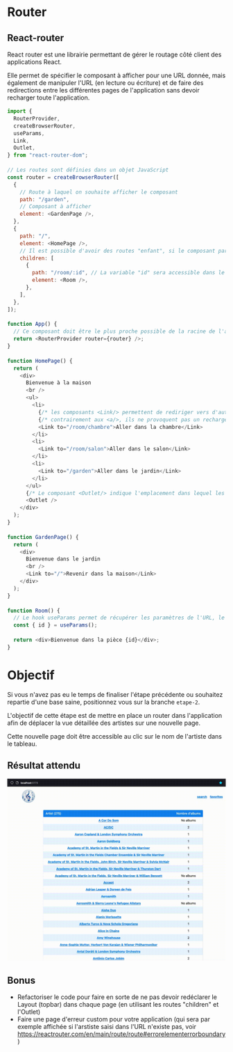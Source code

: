 # Router

## React-router

React router est une librairie permettant de gérer le routage côté client des applications React.

Elle permet de spécifier le composant à afficher pour une URL donnée, mais également de manipuler l'URL (en lecture ou écriture) et de faire des redirections entre les différentes pages de l'application sans devoir recharger toute l'application.

```js
import {
  RouterProvider,
  createBrowserRouter,
  useParams,
  Link,
  Outlet,
} from "react-router-dom";

// Les routes sont définies dans un objet JavaScript
const router = createBrowserRouter([
  {
    // Route à laquel on souhaite afficher le composant
    path: "/garden",
    // Composant à afficher
    element: <GardenPage />,
  },
  {
    path: "/",
    element: <HomePage />,
    // Il est possible d'avoir des routes "enfant", si le composant parent rends un <Outlet/>
    children: [
      {
        path: "/room/:id", // La variable "id" sera accessible dans le composant avec useParams
        element: <Room />,
      },
    ],
  },
]);

function App() {
  // Ce composant doit être le plus proche possible de la racine de l'application
  return <RouterProvider router={router} />;
}

function HomePage() {
  return (
    <div>
      Bienvenue à la maison
      <br />
      <ul>
        <li>
          {/* les composants <Link/> permettent de rediriger vers d'autres routes */}
          {/* contrairement aux <a/>, ils ne provoquent pas un rechargement complet de la page */}
          <Link to="/room/chambre">Aller dans la chambre</Link>
        </li>
        <li>
          <Link to="/room/salon">Aller dans le salon</Link>
        </li>
        <li>
          <Link to="/garden">Aller dans le jardin</Link>
        </li>
      </ul>
      {/* Le composant <Outlet/> indique l'emplacement dans lequel les composants des routes enfant seront rendus (ici un éventuel composant <Room/>) */}
      <Outlet />
    </div>
  );
}

function GardenPage() {
  return (
    <div>
      Bienvenue dans le jardin
      <br />
      <Link to="/">Revenir dans la maison</Link>
    </div>
  );
}

function Room() {
  // Le hook useParams permet de récupérer les paramètres de l'URL, le nom récupéré doit être le même que celui déclaré dans l'URL, ici id
  const { id } = useParams();

  return <div>Bienvenue dans la pièce {id}</div>;
}
```

# Objectif

Si vous n'avez pas eu le temps de finaliser l'étape précédente ou souhaitez repartie d'une base saine, positionnez vous sur la branche `etape-2`.

L'objectif de cette étape est de mettre en place un router dans l'application afin de déplacer la vue détaillée des artistes sur une nouvelle page.

Cette nouvelle page doit être accessible au clic sur le nom de l'artiste dans le tableau.

## Résultat attendu

![resultat-etape-2-bis](../assets/img/resultat-etape-2-bis.gif)

## Bonus

- Refactoriser le code pour faire en sorte de ne pas devoir redéclarer le Layout (topbar) dans chaque page (en utilisant les routes "children" et l'Outlet)
- Faire une page d'erreur custom pour votre application (qui sera par exemple affichée si l'arstiste saisi dans l'URL n'existe pas, voir https://reactrouter.com/en/main/route/route#errorelementerrorboundary)
